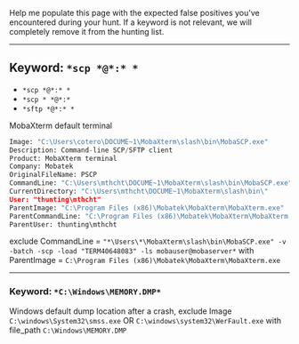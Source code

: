 Help me populate this page with the expected false positives you've encountered during your hunt. If a keyword is not relevant, we will completely remove it from the hunting list.

---

## Keyword: `*scp *@*:* *`
  - `*scp *@*:* *`
  - `*scp * *@*:*`
  - `*sftp *@*:* *`

MobaXterm default terminal

```python
Image: "C:\Users\cotero\DOCUME~1\MobaXterm\slash\bin\MobaSCP.exe"
Description: Command-line SCP/SFTP client
Product: MobaXterm terminal
Company: Mobatek
OriginalFileName: PSCP
CommandLine: "C:\Users\mthcht\DOCUME~1\MobaXterm\slash\bin\MobaSCP.exe" -v -batch -scp -load "TERM40648083" -ls mobauser@mobaserver:"" "." "."
CurrentDirectory: "C:\Users\mthcht\DOCUME~1\MobaXterm\slash\bin\"
User: "thunting\mthcht"
ParentImage: "C:\Program Files (x86)\Mobatek\MobaXterm\MobaXterm.exe"
ParentCommandLine: "C:\Program Files (x86)\Mobatek\MobaXterm\MobaXterm.exe" 
ParentUser: thunting\mthcht
```

exclude CommandLine = `"*\Users\*\MobaXterm\slash\bin\MobaSCP.exe" -v -batch -scp -load "TERM40648083" -ls mobauser@mobaserver*` with ParentImage = `C:\Program Files (x86)\Mobatek\MobaXterm\MobaXterm.exe`

---

### Keyword: `*C:\Windows\MEMORY.DMP*`

Windows default dump location after a crash, exclude Image `C:\windows\System32\smss.exe` OR `C:\windows\system32\WerFault.exe` with file_path `C:\Windows\MEMORY.DMP`
